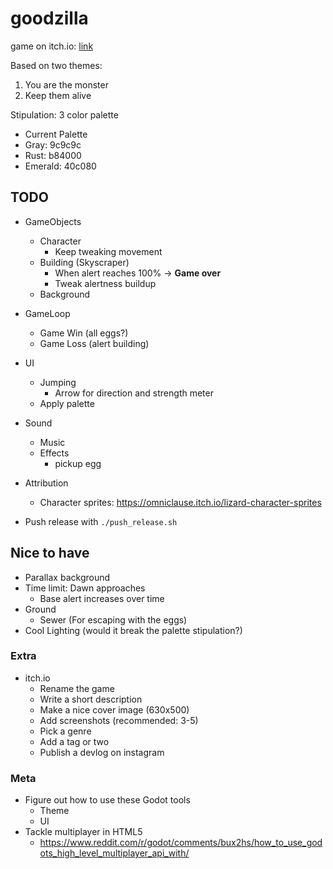 # goodzilla

game on itch.io: [link](https://thewarlock.itch.io/goodzilla)

Based on two themes:

1. You are the monster
2. Keep them alive

Stipulation: 3 color palette

- Current Palette
- Gray:     9c9c9c
- Rust:     b84000
- Emerald:  40c080

## TODO

- GameObjects
  - Character
    - Keep tweaking movement
  - Building (Skyscraper)
    - When alert reaches 100% -> **Game over**
    - Tweak alertness buildup
  - Background
- GameLoop
  - Game Win (all eggs?)
  - Game Loss (alert building)
- UI
  - Jumping
    - Arrow for direction and strength meter
  - Apply palette
- Sound
  - Music
  - Effects
    - pickup egg
- Attribution
  - Character sprites: <https://omniclause.itch.io/lizard-character-sprites>

- Push release with `./push_release.sh`

## Nice to have

- Parallax background
- Time limit: Dawn approaches
  - Base alert increases over time
- Ground
  - Sewer (For escaping with the eggs)
- Cool Lighting (would it break the palette stipulation?)

### Extra

- itch.io
  - Rename the game
  - Write a short description
  - Make a nice cover image (630x500)
  - Add screenshots (recommended: 3-5)
  - Pick a genre
  - Add a tag or two
  - Publish a devlog on instagram

### Meta

- Figure out how to use these Godot tools
  - Theme
  - UI
- Tackle multiplayer in HTML5
  - https://www.reddit.com/r/godot/comments/bux2hs/how_to_use_godots_high_level_multiplayer_api_with/
